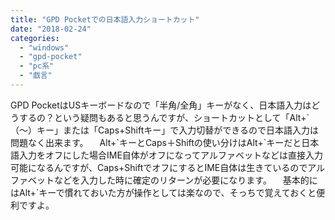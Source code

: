 ```yaml
---
title: "GPD Pocketでの日本語入力ショートカット"
date: "2018-02-24"
categories: 
  - "windows"
  - "gpd-pocket"
  - "pc系"
  - "戯言"
---
```


GPD PocketはUSキーボードなので「半角/全角」キーがなく、日本語入力はどうするの？という疑問もあると思うんですが、ショートカットとして「Alt+\`（～）キー」または「Caps+Shiftキー」で入力切替ができるので日本語入力は問題なく出来ます。 　Alt+\`キーとCaps＋Shiftの使い分けはAlt+\`キーだと日本語入力をオフにした場合IME自体がオフになってアルファベットなどは直接入力可能になるんですが、Caps+ShiftでオフにするとIME自体は生きているのでアルファベットなどを入力した時に確定のリターンが必要になります。 　基本的にはAlt+\`キーで慣れておいた方が操作としては楽なので、そっちで覚えておくと便利ですよ。
